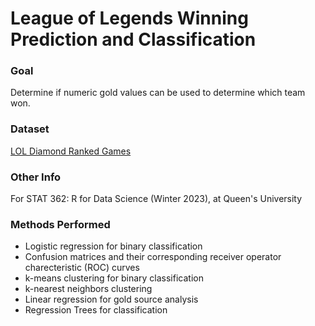 # League of Legends Winning Prediction and Classification

### Goal
Determine if numeric gold values can be used to determine which team won.

### Dataset
[LOL Diamond Ranked Games](https://www.kaggle.com/datasets/bobbyscience/league-of-legends-diamond-ranked-games-10-min)

### Other Info
For STAT 362: R for Data Science (Winter 2023), at Queen's University

### Methods Performed
- Logistic regression for binary classification
- Confusion matrices and their corresponding receiver operator charecteristic (ROC) curves
- k-means clustering for binary classification
- k-nearest neighbors clustering
- Linear regression for gold source analysis
- Regression Trees for classification

